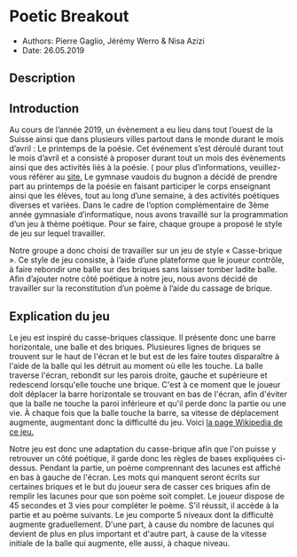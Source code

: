 # Poetic Breakout

* Authors: Pierre Gaglio, Jérémy Werro & Nisa Azizi
* Date: 26.05.2019

## Description

## Introduction

Au cours de l’année 2019, un évènement a eu lieu dans tout l’ouest de la Suisse ainsi que dans plusieurs villes partout dans le monde durant le mois d’avril : Le printemps de la poésie.
Cet événement s’est déroulé durant tout le mois d’avril et a consisté à proposer durant tout un mois des évènements ainsi que des activités liés à la poésie. ( pour plus d’informations, veuillez-vous référer au [site.](http://printempspoesie.ch)
Le gymnase vaudois du bugnon a décidé de prendre part au printemps de la poésie en faisant participer le corps enseignant ainsi que les élèves, tout au long d’une semaine, à des activités poétiques diverses et variées.
Dans le cadre de l’option complémentaire de 3ème année gymnasiale d’informatique, nous avons travaillé sur la programmation d’un jeu à thème poétique. Pour se faire, chaque groupe a proposé le style de jeu sur lequel travailler. 

Notre groupe a donc choisi de travailler sur un jeu de style « Casse-brique ». Ce style de jeu consiste, à l’aide d’une plateforme que le joueur contrôle, à faire rebondir une balle sur des briques sans laisser tomber ladite balle.
Afin d’ajouter notre côté poétique à notre jeu, nous avons décidé de travailler sur la reconstitution d’un poème à l’aide du cassage de brique.


## Explication du jeu 

Le jeu est inspiré du casse-briques classique. Il présente donc une barre horizontale, une balle et des briques. Plusieures lignes de briques se trouvent sur le haut de l'écran et le but est de les faire toutes disparaître à l'aide de la balle qui les détruit au moment où elle les touche. La balle traverse l'écran, rebondit sur les parois droite, gauche et supérieure et redescend lorsqu'elle touche une brique. C'est à ce moment que le joueur doit déplacer la barre horizontale se trouvant en bas de l'écran, afin d'éviter que la balle ne touche la paroi inférieure et qu'il perde donc la partie ou une vie. À chaque fois que la balle touche la barre, sa vitesse de déplacement augmente, augmentant donc la difficulté du jeu. Voici [la page Wikipedia de ce jeu.](https://fr.wikipedia.org/wiki/Casse-briques)

Notre jeu est donc une adaptation du casse-brique afin que l'on puisse y retrouver un côté poétique, il garde donc les règles de bases expliquées ci-dessus. Pendant la partie, un poème comprennant des lacunes est affiché en bas à gauche de l'écran. Les mots qui manquent seront écrits sur certaines briques et le but du joueur sera de casser ces briques afin de remplir les lacunes pour que son poème soit complet. Le joueur dispose de 45 secondes et 3 vies pour compléter le poème. S'il réussit, il accède à la partie et au poème suivants. Le jeu comporte 5 niveaux dont la difficulté augmente graduellement. D'une part, à cause du nombre de lacunes qui devient de plus en plus important et d'autre part, à cause de la vitesse initiale de la balle qui augmente, elle aussi, à chaque niveau.
